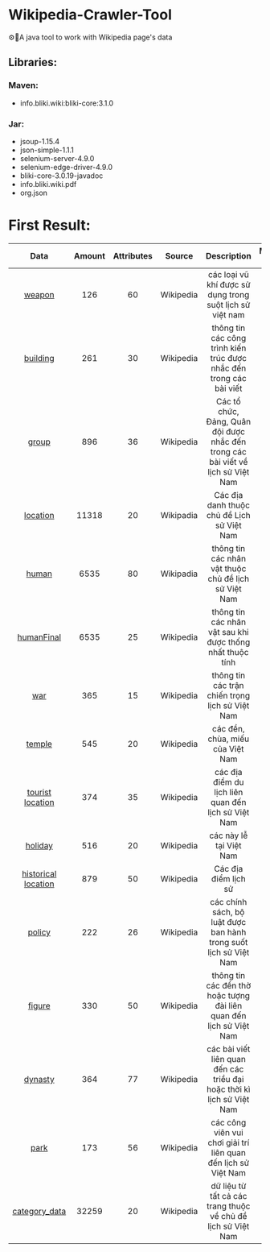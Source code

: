 # Wikipedia-Crawler-Tool
⚙️🐡A java tool to work with Wikipedia page's data


## Libraries:
### Maven:
- info.bliki.wiki:bliki-core:3.1.0
### Jar: 
- jsoup-1.15.4
- json-simple-1.1.1
- selenium-server-4.9.0
- selenium-edge-driver-4.9.0
- bliki-core-3.0.19-javadoc
- info.bliki.wiki.pdf
- org.json
# First Result:
| Data | Amount | Attributes | Source | Description | Mapped by |
| :---: | :---: | :---: | :---: | :---: | :---: |
| [weapon]() | 126 | 60 | Wikipedia | các loại vũ khí được sử dụng trong suột lịch sử việt nam | name |
| [building]() | 261 | 30 | Wikipedia | thông tin các công trình kiến trúc được nhắc đến trong các bài viết | name |
| [group]() | 896 | 36 | Wikipedia | Các tổ chức, Đảng, Quân đội được nhắc đến trong các bài viết về lịch sử Việt Nam | name |
| [location]() | 11318 | 20 | Wikipadia | Các địa danh thuộc chủ đề Lịch sử Việt Nam | name |
| [human]() | 6535 | 80 | Wikipadia | thông tin các nhân vật thuộc chủ đề lịch sử Việt Nam | name, id |
| [humanFinal]() | 6535 | 25 | Wikipedia | thông tin các nhân vật sau khi được thống nhất thuộc tính | name, id |
| [war]() | 365 | 15 | Wikipedia | thông tin các trận chiến trọng lịch sử Việt Nam | name | 
| [temple]() | 545 | 20 | Wikipedia | các đền, chùa, miếu của Việt Nam | name |
| [tourist location]() | 374 | 35 | Wikipedia | các địa điểm du lịch liên quan đến lịch sử  Việt Nam | name |
| [holiday]() | 516 | 20 | Wikipedia | các này lễ tại Việt Nam | name |
| [historical location]() | 879 | 50 | Wikipedia | Các địa điểm lịch sử | name |
| [policy]() | 222 | 26 | Wikipedia | các chính sách, bộ luật được ban hành trong suốt lịch sử Việt Nam | name |
| [figure]() | 330 | 50 | Wikipedia | thông tin các đền thờ hoặc tượng đài liên quan đến lịch sử Việt Nam | name |
| [dynasty]() | 364 | 77 | Wikipedia | các bài viết liên quan đến các triều đại hoặc thời kì lịch sử Việt Nam | name |
| [park]() | 173 | 56 | Wikipedia | các công viên vui chơi giải trí liên quan đến lịch sử Việt Nam | name |
| [category_data]() | 32259 | 20 | Wikipedia | dữ liệu từ tất cả các trang thuộc về chủ đề lịch sử Việt Nam | id | 
